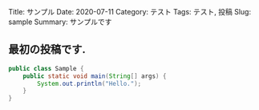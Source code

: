 Title: サンプル
Date: 2020-07-11
Category: テスト
Tags: テスト, 投稿
Slug: sample
Summary: サンプルです

## 最初の投稿です.

~~~ java
public class Sample {
    public static void main(String[] args) {
        System.out.println("Hello.");
    }
}

~~~
